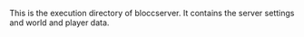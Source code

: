 This is the execution directory of bloccserver.
It contains the server settings and world and player data.